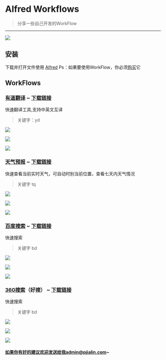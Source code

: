 # Alfred Workflows
> 分享一些自己开发的WorkFlow

---- 

![](http://pjialin.oss-cn-beijing.aliyuncs.com/WorkFlows/Other/1.png)

## 安装
下载并打开文件使用 [Alfred](https://www.alfredapp.com/)
Ps：如果要使用WorkFlow，你必须[购买](https://www.alfredapp.com/powerpack/buy/)它

## WorkFlows

### [有道翻译](https://github.com/pjialin/WorkFlow/tree/master/YoudaoTrans) \~ [下载链接](https://raw.githubusercontent.com/pjialin/WorkFlow/master/YoudaoTrans/%E6%9C%89%E9%81%93%E7%BF%BB%E8%AF%91.alfredworkflow)
快速翻译工具,支持中英文互译
>  关键字：yd

![](http://pjialin.oss-cn-beijing.aliyuncs.com/WorkFlows/YouDaoTrans/1.png)

![](http://pjialin.oss-cn-beijing.aliyuncs.com/WorkFlows/YouDaoTrans/2.png)

![](http://pjialin.oss-cn-beijing.aliyuncs.com/WorkFlows/YouDaoTrans/3.png)

### [天气预报](https://github.com/pjialin/WorkFlow/tree/master/Weather) \~ [下载链接](https://raw.githubusercontent.com/pjialin/WorkFlow/master/Weather/%E5%A4%A9%E6%B0%94%E9%A2%84%E6%8A%A5.alfredworkflow)
快速查看当前实时天气，可自动时别当前位置，查看七天内天气情况
> 关键字 tq

![](http://pjialin.oss-cn-beijing.aliyuncs.com/WorkFlows/Weather/1.png)

![](http://pjialin.oss-cn-beijing.aliyuncs.com/WorkFlows/Weather/2.png)

![](http://pjialin.oss-cn-beijing.aliyuncs.com/WorkFlows/Weather/3.png)

### [百度搜索](https://github.com/pjialin/WorkFlow/tree/master/BaiduSearch) \~ [下载链接](https://raw.githubusercontent.com/pjialin/WorkFlow/master/BaiduSearch/%E7%99%BE%E5%BA%A6%E6%90%9C%E7%B4%A2.alfredworkflow)
快速搜索
> 关键字 bd
 
![](http://pjialin.oss-cn-beijing.aliyuncs.com/WorkFlows/BaiduSearch/1.png)

![](http://pjialin.oss-cn-beijing.aliyuncs.com/WorkFlows/BaiduSearch/2.png)

![](http://pjialin.oss-cn-beijing.aliyuncs.com/WorkFlows/BaiduSearch/3.png)

### [360搜索](https://github.com/pjialin/WorkFlow/tree/master/HaosouSearch)（好搜） \~ [下载链接](https://raw.githubusercontent.com/pjialin/WorkFlow/master/HaosouSearch/360%E5%A5%BD%E6%90%9C.alfredworkflow)
快速搜索
> 关键字 bd

![](http://pjialin.oss-cn-beijing.aliyuncs.com/WorkFlows/HaosouSearch/1.png)

![](http://pjialin.oss-cn-beijing.aliyuncs.com/WorkFlows/HaosouSearch/2.png)

![](http://pjialin.oss-cn-beijing.aliyuncs.com/WorkFlows/HaosouSearch/3.png)

#### 如果你有好的建议欢迎发送给我admin@pjialin.com\~
